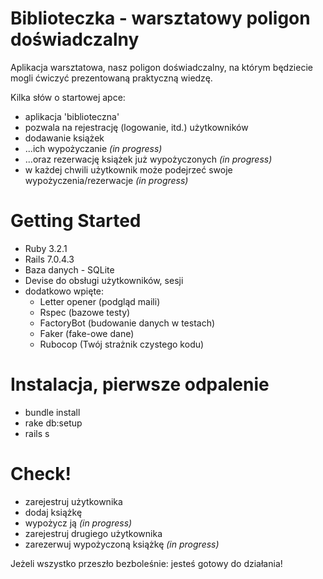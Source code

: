 # Biblioteczka - warsztatowy poligon doświadczalny

Aplikacja warsztatowa, nasz poligon doświadczalny, na którym będziecie mogli ćwiczyć prezentowaną praktyczną wiedzę.

Kilka słów o startowej apce:
- aplikacja 'biblioteczna'
- pozwala na rejestrację (logowanie, itd.) użytkowników
- dodawanie książek
- ...ich wypożyczanie <em>(in progress)</em>
- ...oraz rezerwację książek już wypożyczonych <em>(in progress)</em>
- w każdej chwili użytkownik może podejrzeć swoje wypożyczenia/rezerwacje <em>(in progress)</em>

# Getting Started

- Ruby 3.2.1
- Rails 7.0.4.3
- Baza danych - SQLite
- Devise do obsługi użytkowników, sesji
- dodatkowo wpięte:
  - Letter opener (podgląd maili)
  - Rspec (bazowe testy)
  - FactoryBot (budowanie danych w testach)
  - Faker (fake-owe dane)
  - Rubocop (Twój strażnik czystego kodu)

# Instalacja, pierwsze odpalenie

- bundle install
- rake db:setup
- rails s

# Check!

- zarejestruj użytkownika
- dodaj książkę
- wypożycz ją <em>(in progress)</em>
- zarejestruj drugiego użytkownika
- zarezerwuj wypożyczoną książkę <em>(in progress)</em>

Jeżeli wszystko przeszło bezboleśnie: jesteś gotowy do działania!
